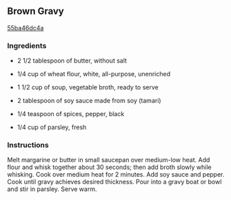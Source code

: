 ## Brown Gravy

[55ba46dc4a](http://www.vegetariantimes.com/recipe/brown-gravy/)

### Ingredients

 - 2 1/2 tablespoon of butter, without salt

 - 1/4 cup of wheat flour, white, all-purpose, unenriched

 - 1 1/2 cup of soup, vegetable broth, ready to serve

 - 2 tablespoon of soy sauce made from soy (tamari)

 - 1/4 teaspoon of spices, pepper, black

 - 1/4 cup of parsley, fresh

### Instructions

Melt margarine or butter in small saucepan over medium-low heat. Add flour and whisk together about 30 seconds; then add broth slowly while whisking. Cook over medium heat for 2 minutes. Add soy sauce and pepper. Cook until gravy achieves desired thickness. Pour into a gravy boat or bowl and stir in parsley. Serve warm.